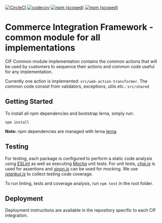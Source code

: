 [![CircleCI](https://circleci.com/gh/adobe/commerce-cif-common.svg?style=svg)](https://circleci.com/gh/adobe/commerce-cif-common)
[![codecov](https://codecov.io/gh/adobe/commerce-cif-common/branch/master/graph/badge.svg)](https://codecov.io/gh/adobe/commerce-cif-common)
[![npm (scoped)](https://img.shields.io/npm/v/@adobe/commerce-cif-common.svg?label=npm%20common)](https://www.npmjs.com/package/@adobe/commerce-cif-common)
[![npm (scoped)](https://img.shields.io/npm/v/@adobe/commerce-cif-web-action-transformer.svg?label=npm%20web-action-transformer)](https://www.npmjs.com/package/@adobe/commerce-cif-web-action-transformer)

# Commerce Integration Framework - common module for all implementations
CIF Common module implementation contains the common actions that will be used by customers 
to sequence their actions and common code useful for any implementation.   

Currently one action is implemented: `src/web-action-transformer`.
The common code consist from validators, exceptions, utils etc.: `src/shared`  

## Getting Started
To install all npm dependencies and bootstrap lerna, simply run:
```
npm install
```
**Note:** npm dependencies are managed with lerna [lerna](https://github.com/lerna/lerna).

## Testing
For testing, each package is configured to perform a static code analysis using *[ESLint](http://eslint.org/)* as well as executing
*[Mocha](https://mochajs.org/)* unit tests. For unit tests, *[chai.js](http://chaijs.com/)* is used for assertions and
*[sinon.js](http://sinonjs.org/)* can be used for mocking. We use *[istanbul.js](https://github.com/istanbuljs/nyc)* to collect testing code coverage.

To run linting, tests and coverage analysis, run `npm test` in the root folder.

## Deployment
Deployment instructions are available in the repository specific to each CIF integration.